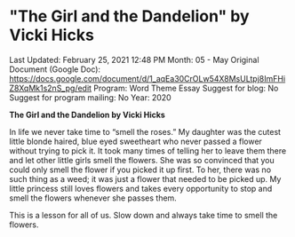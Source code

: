 # "The Girl and the Dandelion" by Vicki Hicks

Last Updated: February 25, 2021 12:48 PM
Month: 05 - May
Original Document (Google Doc): https://docs.google.com/document/d/1_aqEa30CrOLw54X8MsULtpj8ImFHiZ8XqMk1s2nS_pg/edit
Program: Word Theme Essay
Suggest for blog: No
Suggest for program mailing: No
Year: 2020

**The Girl and the Dandelion by Vicki Hicks**

In life we never take time to “smell the roses.” My daughter was the cutest little blonde haired, blue eyed sweetheart who never passed a flower without trying to pick it. It took many times of telling her to leave them there and let other little girls smell the flowers. She was so convinced that you could only smell the flower if you picked it up first. To her, there was no such thing as a weed; it was just a flower that needed to be picked up. My little princess still loves flowers and takes every opportunity to stop and smell the flowers whenever she passes them.

This is a lesson for all of us. Slow down and always take time to smell the flowers.